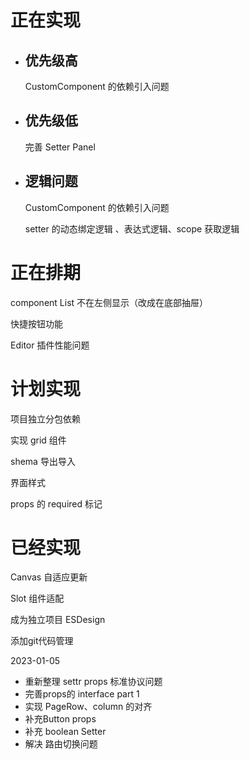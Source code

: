 # 正在实现
 - ## 优先级高

    CustomComponent 的依赖引入问题

  

 - ## 优先级低



    完善 Setter Panel 

    
 - ## 逻辑问题

    
    CustomComponent 的依赖引入问题 

    setter 的动态绑定逻辑 、表达式逻辑、scope 获取逻辑


# 正在排期



component List 不在左侧显示（改成在底部抽屉） 

快捷按钮功能

Editor 插件性能问题


# 计划实现

项目独立分包依赖 

实现 grid 组件 

shema 导出导入

界面样式

props 的 required 标记


# 已经实现


Canvas 自适应更新 

Slot 组件适配 

成为独立项目 ESDesign

添加git代码管理

 2023-01-05
 - 重新整理 settr props 标准协议问题
 - 完善props的 interface part 1
 - 实现 PageRow、column 的对齐 
 - 补充Button props
 - 补充 boolean Setter
 - 解决 路由切换问题   


